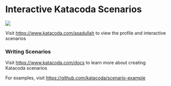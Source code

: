 # Interactive Katacoda Scenarios

[![](http://shields.katacoda.com/katacoda/asadullah/count.svg)](https://www.katacoda.com/asadullah "Get your profile on Katacoda.com")

Visit https://www.katacoda.com/asadullah to view the profile and interactive scenarios

### Writing Scenarios
Visit https://www.katacoda.com/docs to learn more about creating Katacoda scenarios

For examples, visit https://github.com/katacoda/scenario-example
